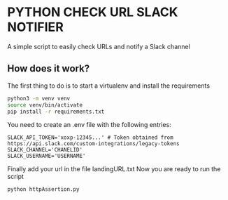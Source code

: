 # PYTHON CHECK URL SLACK NOTIFIER

A simple script to easily check URLs and notify a Slack channel

## How does it work?
The first thing to do is to start a virtualenv and install the requirements
```bash
python3 -m venv venv
source venv/bin/activate
pip install -r requirements.txt
```

You need to create an .env file with the following entries:
```dotenv
SLACK_API_TOKEN='xoxp-12345...' # Token obtained from https://api.slack.com/custom-integrations/legacy-tokens
SLACK_CHANNEL='CHANELID'
SLACK_USERNAME='USERNAME'
```

Finally add your url in the file landingURL.txt
Now you are ready to run the script
```bash
python httpAssertion.py
```

